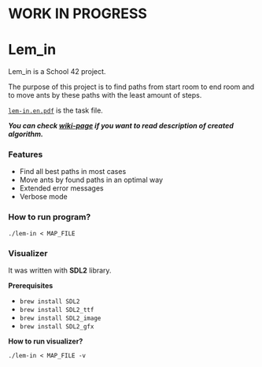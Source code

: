 # WORK IN PROGRESS

# Lem_in

Lem_in is a School 42 project.

The purpose of this project is to find paths from start room to end room and to move ants by these paths with the least amount of steps.

[`lem-in.en.pdf`](/lem-in.en.pdf) is the task file.

_**You can check [wiki-page](../../wiki/Algorithm) if you want to read description of created algorithm.**_

### Features

* Find all best paths in most cases
* Move ants by found paths in an optimal way
* Extended error messages
* Verbose mode

### How to run program?

```
./lem-in < MAP_FILE
```
### Visualizer

It was written with **SDL2** library.

**Prerequisites**

* `brew install SDL2`
* `brew install SDL2_ttf`
* `brew install SDL2_image`
* `brew install SDL2_gfx`

**How to run visualizer?**

```
./lem-in < MAP_FILE -v
```
